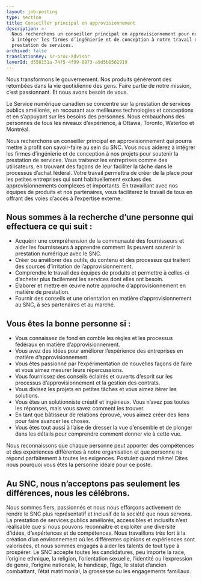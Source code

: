 ```yaml
---
layout: job-posting
type: section
title: Conseiller principal en approvisionnement
description: >-
  Nous recherchons un conseiller principal en approvisionnement pour nous aider
  à intégrer les firmes d’ingénierie et de conception à notre travail de
  prestation de services.
archived: false
translationKey: sr-proc-advisor
leverId: d558151a-74f5-4f99-8873-a9d5b8562919
---
```


Nous transformons le gouvernement. Nos produits généreront des retombées dans la vie quotidienne des gens. Faire partie de notre mission, c’est passionnant. Et nous avons besoin de vous.

Le Service numérique canadien se concentre sur la prestation de services publics améliorés, en recourant aux meilleures technologies et conceptions et en s’appuyant sur les besoins des personnes. Nous embauchons des personnes de tous les niveaux d’expérience, à Ottawa, Toronto, Waterloo et Montréal.

Nous recherchons un conseiller principal en approvisionnement qui pourra mettre à profit son savoir-faire au sein du SNC. Vous nous aiderez à intégrer les firmes d’ingénierie et de conception à nos projets pour soutenir la prestation de services. Vous traiterez les entreprises comme des utilisateurs, en trouvant des façons de leur faciliter la tâche dans le processus d’achat fédéral. Votre travail permettra de créer de la place pour les petites entreprises qui sont habituellement exclues des approvisionnements complexes et importants. En travaillant avec nos équipes de produits et nos partenaires, vous faciliterez le travail de tous en offrant des voies d’accès à l’expertise externe.

## Nous sommes à la recherche d’une personne qui effectuera ce qui suit :

- Acquérir une compréhension de la communauté des fournisseurs et aider les fournisseurs à apprendre comment ils peuvent soutenir la prestation numérique avec le SNC.
- Créer ou améliorer des outils, du contenu et des processus qui traitent des sources d’irritation de l’approvisionnement.
- Comprendre le travail des équipes de produits et permettre à celles-ci d’acheter plus facilement les services dont elles ont besoin.
- Élaborer et mettre en œuvre notre approche d’approvisionnement en matière de prestation.
- Fournir des conseils et une orientation en matière d’approvisionnement au SNC, à ses partenaires et au marché.

## Vous êtes la bonne personne si :

- Vous connaissez de fond en comble les règles et les processus fédéraux en matière d’approvisionnement.
- Vous avez des idées pour améliorer l’expérience des entreprises en matière d’approvisionnement.
- Vous êtes passionné par l’expérimentation de nouvelles façons de faire et vous aimez mesurer leurs répercussions.
- Vous fournissez des conseils éclairés et ouverts d’esprit sur les processus d’approvisionnement et la gestion des contrats.
- Vous divisez les projets en petites tâches et vous aimez itérer les solutions.
- Vous êtes un solutionniste créatif et ingénieux. Vous n’avez pas toutes les réponses, mais vous savez comment les trouver.
- En tant que bâtisseur de relations éprouvé, vous aimez créer des liens pour faire avancer les choses.
- Vous êtes tout aussi à l’aise de dresser la vue d’ensemble et de plonger dans les détails pour comprendre comment donner vie à cette vue.

Nous reconnaissons que chaque personne peut apporter des compétences et des expériences différentes à notre organisation et que personne ne répond parfaitement à toutes les exigences. Postulez quand même! Dites nous pourquoi vous êtes la personne idéale pour ce poste.

## Au SNC, nous n’acceptons pas seulement les différences, nous les célébrons.

Nous sommes fiers, passionnés et nous nous efforçons activement de rendre le SNC plus représentatif et inclusif de la société que nous servons. La prestation de services publics améliorés, accessibles et inclusifs n’est réalisable que si nous pouvons reconnaître et exploiter une diversité d’idées, d’expériences et de compétences. Nous travaillons très fort à la création d’un environnement où les différentes opinions et expériences sont valorisées, et nous sommes engagés à aider les talents de tout type à prospérer.
Le SNC accepte toutes les candidatures, peu importe la race, l’origine ethnique, la religion, l’orientation sexuelle, l’identité ou l’expression de genre, l’origine nationale, le handicap, l’âge, le statut d’ancien combattant, l’état matrimonial, la grossesse ou les engagements familiaux.
